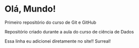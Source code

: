 # Olá, Mundo!
Primeiro repositório do curso de Git e GitHub

Repositório criado durante a aula do curso de ciência de Dados

Essa linha eu adicionei diretamente no site!! Surreal!
